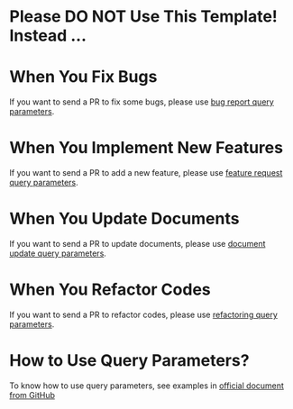 # Please DO NOT Use This Template! Instead ...

# When You Fix Bugs
If you want to send a PR to fix some bugs, please use [bug report query parameters](?template=fix_bugs.md&labels=bug&expand=1).

# When You Implement New Features
If you want to send a PR to add a new feature, please use [feature request query parameters](?template=add_features.md&labels=enhancement&expand=1).

# When You Update Documents
If you want to send a PR to update documents, please use [document update query parameters](?template=update_documents.md&labels=documentation&expand=1).

# When You Refactor Codes
If you want to send a PR to refactor codes, please use [refactoring query parameters](?template=refactoring.md&labels=refactoring&expand=1).

# How to Use Query Parameters?
To know how to use query parameters, see examples in [official document from GitHub](https://help.github.com/en/articles/about-automation-for-issues-and-pull-requests-with-query-parameters#supported-query-parameters)
